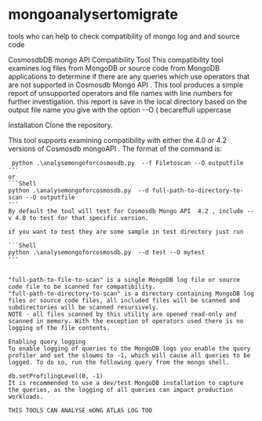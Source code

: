# mongoanalysertomigrate
tools who can help to check compatibility of mongo log and  and source code 

CosmosdbDB mongo  API  Compatibility Tool
This compatibility tool examines log files from MongoDB or source code from MongoDB applications to determine if there are any queries which use operators that are not supported in Cosmosdb Mongo API . This tool produces a simple report of unsupported operators and file names with line numbers for further investigation. this report is save in the local directory based on the output file name you give with the option --O ( becareffull uppercase

Installation
Clone the repository.


This tool supports examining compatibility with either the 4.0 or 4.2 versions of Cosmosdb mongoAPI . The format of the command is:
```Shell
 python .\analysemongoforcosmosdb.py  --f Filetoscan --O outputfile
'''
or
```Shell
python .\analysemongoforcosmosdb.py  --d full-path-to-directory-to-scan --O outputfile
'''
By default the tool will test for Cosmosdb Mongo API  4.2 , include --v 4.0 to test for that specific version.

if you want to test they are some sample in test directory just run 

```Shell
python .\analysemongoforcosmosdb.py  --d test --O mytest
'''


"full-path-to-file-to-scan" is a single MongoDB log file or source code file to be scanned for compatibility.
"full-path-to-directory-to-scan" is a directory containing MongoDB log files or source code files, all included files will be scanned and subdirectories will be scanned resursively.
NOTE - all files scanned by this utility are opened read-only and scanned in memory. With the exception of operators used there is no logging of the file contents.

Enabling query logging
To enable logging of queries to the MongoDB logs you enable the query profiler and set the slowms to -1, which will cause all queries to be logged. To do so, run the following query from the mongo shell.

db.setProfilingLevel(0, -1)
It is recommended to use a dev/test MongoDB installation to capture the queries, as the logging of all queries can impact production workloads. 

THIS TOOLS CAN ANALYSE mONG ATLAS LOG TOO
